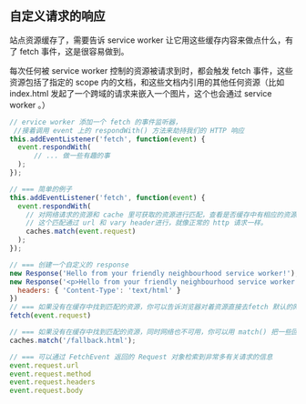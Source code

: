 
## 自定义请求的响应
站点资源缓存了，需要告诉 service worker 让它用这些缓存内容来做点什么，有了 fetch 事件，这是很容易做到。

每次任何被 service worker 控制的资源被请求到时，都会触发 fetch 事件，这些资源包括了指定的 scope 内的文档，和这些文档内引用的其他任何资源（比如 index.html 发起了一个跨域的请求来嵌入一个图片，这个也会通过 service worker 。）

```js
// ervice worker 添加一个 fetch 的事件监听器，
 //接着调用 event 上的 respondWith() 方法来劫持我们的 HTTP 响应
this.addEventListener('fetch', function(event) {
  event.respondWith(
      // ... 做一些有趣的事
  );
});

// === 简单的例子
this.addEventListener('fetch', function(event) {
  event.respondWith(
    // 对网络请求的资源和 cache 里可获取的资源进行匹配，查看是否缓存中有相应的资源
    // 这个匹配通过 url 和 vary header进行，就像正常的 http 请求一样。
    caches.match(event.request)
  );
});

// === 创建一个自定义的 response
new Response('Hello from your friendly neighbourhood service worker!');
new Response('<p>Hello from your friendly neighbourhood service worker!</p>', {
  headers: { 'Content-Type': 'text/html' }
})
// === 如果没有在缓存中找到匹配的资源，你可以告诉浏览器对着资源直接去fetch 默认的网络请求：
fetch(event.request)

// === 如果没有在缓存中找到匹配的资源，同时网络也不可用，你可以用 match() 把一些回退的页面作为响应来匹配这些资源
caches.match('/fallback.html');

// === 可以通过 FetchEvent 返回的 Request 对象检索到非常多有关请求的信息
event.request.url
event.request.method
event.request.headers
event.request.body
```